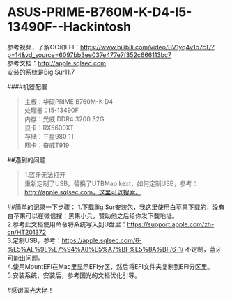 # ASUS-PRIME-B760M-K-D4-I5-13490F--Hackintosh

参考视频，了解OC和EFI：https://www.bilibili.com/video/BV1yq4y1o7cT/?p=14&vd_source=6097bb3ee037e477e7f352c666113bc7  
参考文档：http://apple.sqlsec.com  
安装的系统是Big Sur11.7   

####机器配置
>主板：华硕PRIME B760M-K D4  
>处理器：I5-13490F  
>内存：光威 DDR4 3200 32G  
>显卡：RX5600XT  
>存储：三星980 1T  
>网卡：奋威T919  

##遇到的问题  
>1.蓝牙无法打开  
>重新定制了USB，替换了UTBMap.kext，如何定制USB，参考：http://apple.sqlsec.com，这里可以搜索。  

##简单的记录一下步骤：
1.下载Big Sur安装包，我这里使用白苹果下载的，没有白苹果可以在微信搜：黑果小兵，赞助他之后给你发下载地址。  
2.参考此文档使用命令将系统写入到U盘里：https://support.apple.com/zh-cn/HT201372    
3.定制USB，参考：https://apple.sqlsec.com/6-%E5%AE%9E%E7%94%A8%E5%A7%BF%E5%8A%BF/6-1/ 不定制，蓝牙可能出问题。  
4.使用MountEFI在Mac里显示EFI分区，然后将EFI文件夹复制到EFI分区里。  
5.安装系统，安装后，参考国光的文档优化引导。  


#感谢国光大佬！
